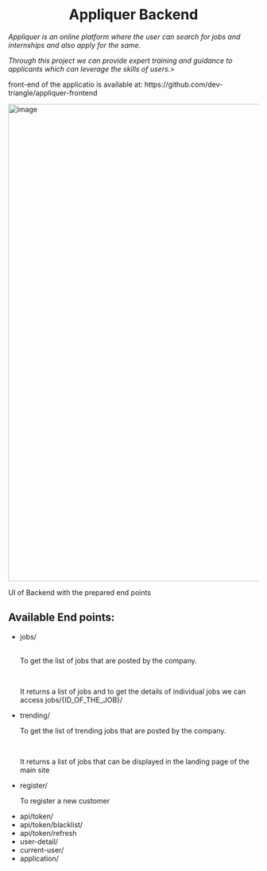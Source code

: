 <h1 align="center">Appliquer Backend</h1>

<p><i>Appliquer is an online platform where the user can search for jobs and internships and also apply for the same.</i></p>
<p><i>Through this project we can provide expert training and guidance to applicants which can leverage the skills of users.</i>></p>

<p>front-end of the applicatio is available at: https://github.com/dev-triangle/appliquer-frontend</p> 

<img width="960" alt="image" src="https://user-images.githubusercontent.com/75477017/187030178-eac7140e-c23d-41fa-8ae7-fd0bd1728ed0.png">
<p>UI of Backend with the prepared end points</p>

<h2>Available End points: </h2>
<ul>
    <li>jobs/</li><br>
    <p>To get the list of jobs that are posted by the company. </p><br>
    <p>It returns a list of jobs and to get the details of individual jobs we can access jobs/{ID_OF_THE_JOB}/</p>
    <li>trending/</li>
    <p>To get the list of trending jobs that are posted by the company. </p><br>
    <p>It returns a list of jobs that can be displayed in the landing page of the main site</p>
    <li>register/</li>
    <p>To register a new customer </p>
    <li>api/token/</li>
    <li>api/token/blacklist/</li>
    <li>api/token/refresh</li>
    <li>user-detail/</li>
    <li>current-user/</li>
    <li>application/</li>
</ul>


